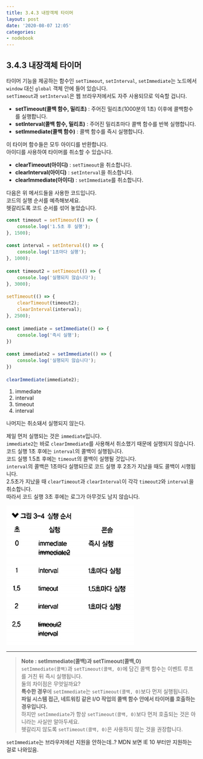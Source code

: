 ```yaml
---
title: 3.4.3 내장객체 타이머
layout: post
date: '2020-08-07 12:05'
categories:
- nodebook
---
```


## 3.4.3 내장객체 타이머

타이머 기능을 제공하는 함수인 `setTimeout`, `setInterval`, `setImmediate`는 노드에서 `window` 대신 `global` 객체 안에 들어 있습니다.  
`setTimeout`과 `setInterval`은 웹 브라우저에서도 자주 사용되므로 익숙할 겁니다.

* **setTimeout(콜백 함수, 밀리초)** : 주어진 밀리초(1000분의 1초) 이후에 콜백함수를 실행합니다.
* **setInterval(콜백 함수, 밀리초)** : 주어진 밀리초마다 콜백 함수를 반복 실행합니다.
* **setImmediate(콜백 함수)** : 콜백 함수를 즉시 실행합니다.

이 타이머 함수들은 모두 아이디를 반환합니다.  
아이디를 사용하여 타이머를 취소할 수 있습니다. 

* **clearTimeout(아이디)** : `setTimeout`을 취소합니다.
* **clearInterval(아이디)** : `setInterval`을 취소합니다.
* **clearImmediate(아이디)** : `setImmediate`를 취소합니다.

다음은 위 메서드들을 사용한 코드입니다.  
코드의 실행 순서를 예측해보세요.  
헷갈리도록 코드 순서를 섞어 놓았습니다.

```javascript
const timeout = setTimeout(() => {
    console.log('1.5초 후 실행');
}, 1500);

const interval = setInterval(() => {
    console.log('1초마다 실행');
}, 1000);

const timeout2 = setTimeout(() => {
    console.log('실행되지 않습니다');
}, 3000);

setTimeout(() => {
    clearTimeout(timeout2);
    clearInterval(interval);
}, 2500);

const immediate = setImmediate(() => {
    console.log('즉시 실행');
})

const immediate2 = setImmediate(() => {
    console.log('실행되지 않습니다');
})

clearImmediate(immediate2);
```

1. immediate
2. interval
3. timeout
4. interval

나머지는 취소돼서 실행되지 않는다.  

제일 먼저 실행되는 것은 `immediate`입니다.  
`immediate2`는 바로 `clearImmediate`를 사용해서 취소했기 때문에 실행되지 않습니다.  
코드 실행 1초 후에는 `interval`의 콜백이 실행됩니다.  
코드 실행 1.5초 후에는 `timeout`의 콜백이 실행될 것입니다.  
`interval`의 콜백은 1초마다 실행되므로 코드 실행 후 2초가 지났을 때도 콜백이 시행됩니다.  
2.5초가 지났을 때 `clearTimeout`과 `clearInterval`이 각각 `timeout2`와 `interval`을 취소합니다.  
따라서 코드 실행 3초 후에는 로그가 아무것도 남지 않습니다.

![](/static/img/nodebook/image38.jpg)

---

>**Note : setImmediate(콜백)과 setTimeout(콜백,0)**  
>`setImmediate(콜백)`과 `setTimeout(콜백, 0)`에 담긴 콜백 함수는 이벤트 루프를 거친 뒤 즉시 실행됩니다.  
>둘의 차이점은 무엇일까요?  
>**특수한 경우**에 `setImmediate`는 `setTimeout(콜백, 0)`보다 먼저 실행됩니다.  
>**파일 시스템 접근, 네트워킹 같은 I/O 작업의 콜백 함수 안에서 타이머를 호출하는 경우입니다.**  
>하지만 `setImmediate`가 항상 `setTimeout(콜백, 0)`보다 먼저 호출되는 것은 아니라는 사실만 알아두세요.  
>헷갈리지 않도록 `setTimeout(콜백, 0)`은 사용하지 않는 것을 권장합니다.

`setImmediate`는 브라우저에선 지원을 안하는데..? MDN 보면 IE 10 부터만 지원하는 걸로 나와있음.

